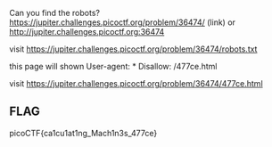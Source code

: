 Can you find the robots? https://jupiter.challenges.picoctf.org/problem/36474/ (link) or http://jupiter.challenges.picoctf.org:36474

visit https://jupiter.challenges.picoctf.org/problem/36474/robots.txt

this page will shown
User-agent: *
Disallow: /477ce.html

visit https://jupiter.challenges.picoctf.org/problem/36474/477ce.html


## FLAG
picoCTF{ca1cu1at1ng_Mach1n3s_477ce}
